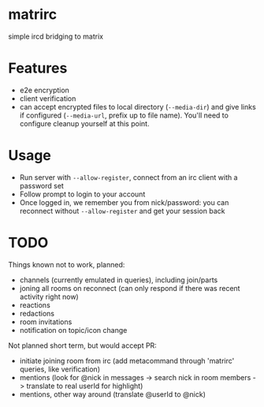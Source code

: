 # matrirc

simple ircd bridging to matrix

# Features

- e2e encryption
- client verification
- can accept encrypted files to local directory (`--media-dir`) and give links if configured (`--media-url`, prefix up to file name).
You'll need to configure cleanup yourself at this point.

# Usage

- Run server with `--allow-register`, connect from an irc client with a password set
- Follow prompt to login to your account
- Once logged in, we remember you from nick/password: you can reconnect without `--allow-register` and get your session back

# TODO

Things known not to work, planned:
 - channels (currently emulated in queries), including join/parts
 - joning all rooms on reconnect (can only respond if there was recent activity right now)
 - reactions
 - redactions
 - room invitations
 - notification on topic/icon change

 Not planned short term, but would accept PR:
  - initiate joining room from irc (add metacommand through 'matrirc' queries, like verification)
  - mentions (look for @nick in messages -> search nick in room members -> translate to real userId for highlight)
  - mentions, other way around (translate @userId to @nick)

